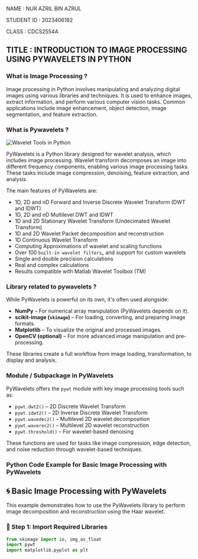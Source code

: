 NAME : NUR AZRIL BIN AZRUL

STUDENT ID : 2023406182

CLASS : CDCS2554A
## TITLE : INTRODUCTION TO IMAGE PROCESSING USING PYWAVELETS IN PYTHON
### What is Image Processing ?
Image processing in Python involves manipulating and analyzing digital images using various libraries and techniques. It is used to enhance images, extract information, and perform various computer vision tasks. Common applications include image enhancement, object detection, image segmentation, and feature extraction.
### What is Pywavelets ?
![Wavelet Tools in Python](https://miro.medium.com/v2/resize:fit:500/1*8mh5bZVmgvgGC5Rj0UN7gg.png)


PyWavelets is a Python library designed for wavelet analysis, which includes image processing. Wavelet transform decomposes an image into different frequency components, enabling various image processing tasks. These tasks include image compression, denoising, feature extraction, and analysis.

The main features of PyWavelets are:

  * 1D, 2D and nD Forward and Inverse Discrete Wavelet Transform (DWT and IDWT)
  * 1D, 2D and nD Multilevel DWT and IDWT
  * 1D and 2D Stationary Wavelet Transform (Undecimated Wavelet Transform)
  * 1D and 2D Wavelet Packet decomposition and reconstruction
  * 1D Continuous Wavelet Transform
  * Computing Approximations of wavelet and scaling functions
  * Over 100 `built-in wavelet filters`_ and support for custom wavelets
  * Single and double precision calculations
  * Real and complex calculations
  * Results compatible with Matlab Wavelet Toolbox (TM)

### Library related to pywavelets ?
While PyWavelets is powerful on its own, it's often used alongside:

- **NumPy** – For numerical array manipulation (PyWavelets depends on it).
- **scikit-image (`skimage`)** – For loading, converting, and preparing image formats.
- **Matplotlib** – To visualize the original and processed images.
- **OpenCV (optional)** – For more advanced image manipulation and pre-processing.

These libraries create a full workflow from image loading, transformation, to display and analysis.

### Module / Subpackage in PyWavelets

PyWavelets offers the `pywt` module with key image processing tools such as:

- `pywt.dwt2()` – 2D Discrete Wavelet Transform
- `pywt.idwt2()` – 2D Inverse Discrete Wavelet Transform
- `pywt.wavedec2()` – Multilevel 2D wavelet decomposition
- `pywt.waverec2()` – Multilevel 2D wavelet reconstruction
- `pywt.threshold()` – For wavelet-based denoising

These functions are used for tasks like image compression, edge detection, and noise reduction through wavelet-based techniques.

### Python Code Example for Basic Image Processing with PyWavelets

## 🌀 Basic Image Processing with PyWavelets

This example demonstrates how to use the PyWavelets library to perform image decomposition and reconstruction using the Haar wavelet.

### 🔧 Step 1: Import Required Libraries

```python
from skimage import io, img_as_float
import pywt
import matplotlib.pyplot as plt
